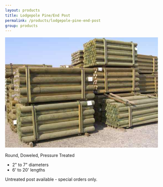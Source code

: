```yaml
---
layout: products
title: Lodgepole Pine/End Post
permalink: /products/lodgepole-pine-end-post
group: products
---
```


<p><a href='/images/2007fgsylodgepolls.jpg' rel='lightbox'>
    <img src='/images/2007fgsylodgepolls.jpg' alt='Lodge Poles'
        class='h200' /></a>
</p>

<p>Round, Doweled, Pressure Treated</p>
<ul class='products'>
    <li>2" to 7" diameters</li>
    <li>6' to 20' lengths</li>
</ul>

<p>Untreated post available - special orders only.</p>
